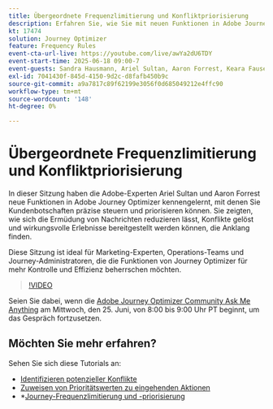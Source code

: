 ```yaml
---
title: Übergeordnete Frequenzlimitierung und Konfliktpriorisierung
description: Erfahren Sie, wie Sie mit neuen Funktionen in Adobe Journey Optimizer die wichtigsten Nachrichten, die an Kunden gesendet werden, steuern und priorisieren können.
kt: 17474
solution: Journey Optimizer
feature: Frequency Rules
event-cta-url-live: https://youtube.com/live/awYa2dU6TDY
event-start-time: 2025-06-18 09:00-7
event-guests: Sandra Hausmann, Ariel Sultan, Aaron Forrest, Keara Fausett
exl-id: 7041430f-845d-4150-9d2c-d8fafb450b9c
source-git-commit: a9a7817c89f62199e3056f0d685049212e4ffc90
workflow-type: tm+mt
source-wordcount: '148'
ht-degree: 0%

---
```


# Übergeordnete Frequenzlimitierung und Konfliktpriorisierung

In dieser Sitzung haben die Adobe-Experten Ariel Sultan und Aaron Forrest neue Funktionen in Adobe Journey Optimizer kennengelernt, mit denen Sie Kundenbotschaften präzise steuern und priorisieren können. Sie zeigten, wie sich die Ermüdung von Nachrichten reduzieren lässt, Konflikte gelöst und wirkungsvolle Erlebnisse bereitgestellt werden können, die Anklang finden.

Diese Sitzung ist ideal für Marketing-Experten, Operations-Teams und Journey-Administratoren, die die Funktionen von Journey Optimizer für mehr Kontrolle und Effizienz beherrschen möchten.


>[!VIDEO](https://video.tv.adobe.com/v/3464052/?quality=12&learn=on)

Seien Sie dabei, wenn die [Adobe Journey Optimizer Community Ask Me Anything](https://experienceleaguecommunities.adobe.com/t5/journey-optimizer-events/ask-me-anything-june-[…]with-Journey-optimizer-product-expert/ev-p/757473) am Mittwoch, den 25. Juni, von 8:00 bis 9:00 Uhr PT beginnt, um das Gespräch fortzusetzen.

## Möchten Sie mehr erfahren?

Sehen Sie sich diese Tutorials an:

* [Identifizieren potenzieller Konflikte](https://experienceleague.adobe.com/en/docs/journey-optimizer-learn/tutorials/conflict-management/identify-potential-conflicts)
* [Zuweisen von Prioritätswerten zu eingehenden Aktionen](https://experienceleague.adobe.com/en/docs/journey-optimizer-learn/tutorials/conflict-management/assign-priority-score)
* *[Journey-Frequenzlimitierung und -priorisierung](https://experienceleague.adobe.com/en/docs/journey-optimizer-learn/tutorials/conflict-management/journey-frequency-capping-and-prioritization)
